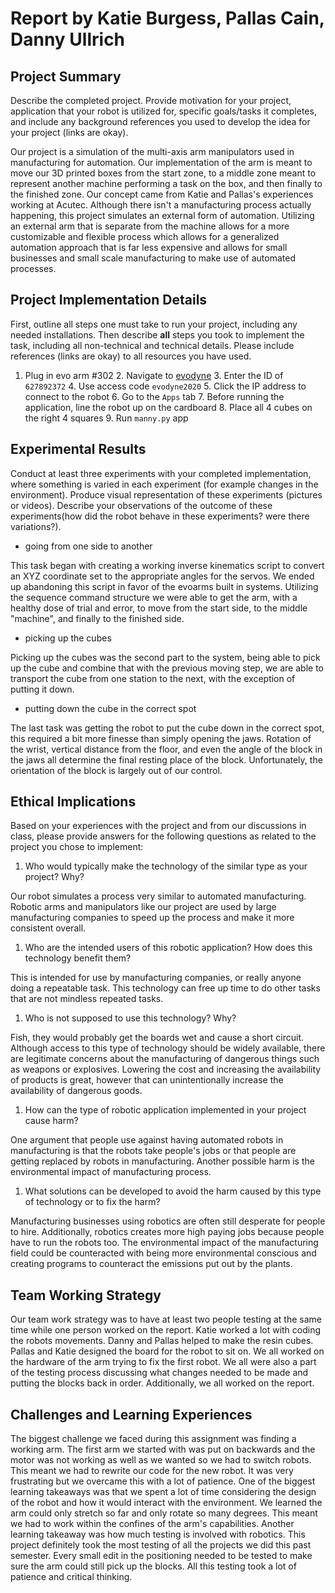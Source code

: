 # Report by Katie Burgess, Pallas Cain, Danny Ullrich

## Project Summary

Describe the completed project. Provide motivation for your project, application
that your robot is utilized for, specific goals/tasks it completes, and include
any background references you used to develop the idea for your project
(links are okay).

Our project is a simulation of the multi-axis arm manipulators used in
manufacturing for automation. Our implementation of the arm is meant to move
our 3D printed boxes from the start zone, to a middle zone meant to represent
another machine performing a task on the box, and then finally to the finished
zone. Our concept came from Katie and Pallas's experiences working at Acutec.
Although there isn't a manufacturing process actually happening, this project
simulates an external form of automation. Utilizing an external arm that is
separate from the machine allows for a more customizable and flexible process
which allows for a generalized automation approach that is far less expensive
and allows for small businesses and small scale manufacturing to make use of
automated processes.

## Project Implementation Details

First, outline all steps one must take to run your project, including any needed
installations. Then describe **all** steps you took to implement the task,
including all non-technical and technical details. Please include references
(links are okay) to all resources you have used.

1. Plug in evo arm #302 2. Navigate to [evodyne](https://evoarm.evodyne.co/) 3.
Enter the ID of `627892372` 4. Use access code `evodyne2020` 5. Click the IP
address to connect to the robot 6. Go to the `Apps` tab 7. Before running the
application, line the robot up on the cardboard 8. Place all 4 cubes on the
right 4 squares 9. Run `manny.py` app

## Experimental Results

Conduct at least three experiments with your completed implementation, where
something is varied in each experiment (for example changes in the
environment). Produce visual representation of these experiments (pictures or
videos). Describe your observations of the outcome of these experiments(how did
the robot behave in these experiments? were there variations?).

- going from one side to another

This task began with creating a working inverse kinematics script to convert an
XYZ coordinate set to the appropriate angles for the servos. We ended up
abandoning this script in favor of the evoarms built in systems. Utilizing the
sequence command structure we were able to get the arm, with a healthy dose of
trial and error, to move from the start side, to the middle "machine", and
finally to the finished side.

- picking up the cubes

Picking up the cubes was the second part to the system, being able to pick up
the cube and combine that with the previous moving step, we are able to
transport the cube from one station to the next, with the exception of putting
it down.

- putting down the cube in the correct spot

The last task was getting the robot to put the cube down in the correct spot,
this required a bit more finesse than simply opening the jaws. Rotation of the
wrist, vertical distance from the floor, and even the angle of the block in the
jaws all determine the final resting place of the block. Unfortunately, the
orientation of the block is largely out of our control.

## Ethical Implications

Based on your experiences with the project and from our discussions in class,
please provide answers for the following questions as related to the project
you chose to implement:

1. Who would typically make the technology of the similar type as your project?
Why?

Our robot simulates a process very similar to automated manufacturing. Robotic
arms and manipulators like our project are used by large manufacturing
companies to speed up the process and make it more consistent overall.

1. Who are the intended users of this robotic application? How does this
technology benefit them?

This is intended for use by manufacturing companies, or really anyone doing a
repeatable task. This technology can free up time to do other tasks that are
not mindless repeated tasks.

1. Who is not supposed to use this technology? Why?

Fish, they would probably get the boards wet and cause a short circuit. Although
access to this type of technology should be widely available, there are
legitimate concerns about the manufacturing of dangerous things such as weapons
or explosives. Lowering the cost and increasing the availability of products is
great, however that can unintentionally increase the availability of dangerous
goods.

1. How can the type of robotic application implemented in your project cause
harm?

One argument that people use against having automated robots in manufacturing is
that the robots take people's jobs or that people are getting replaced by
robots in manufacturing. Another possible harm is the environmental impact of
manufacturing process.

1. What solutions can be developed to avoid the harm caused by this type of
technology or to fix the harm?

Manufacturing businesses using robotics are often still desperate for people to
hire. Additionally, robotics creates more high paying jobs because people have
to run the robots too. The environmental impact of the manufacturing field
could be counteracted with being more environmental conscious and creating
programs to counteract the emissions put out by the plants.

## Team Working Strategy

Our team work strategy was to have at least two people testing at the same
time while one person worked on the report. Katie worked a lot with coding the
robots movements. Danny and Pallas helped to make the resin cubes. Pallas and
Katie designed the board for the robot to sit on. We all worked on the hardware
of the arm trying to fix the first robot. We all were also a part of the
testing process discussing what changes needed to be made and putting the
blocks back in order. Additionally, we all worked on the report.

## Challenges and Learning Experiences

The biggest challenge we faced during this assignment was finding a working arm.
The first arm we started with was put on backwards and the motor was not
working as well as we wanted so we had to switch robots. This meant we had to
rewrite our code for the new robot. It was very frustrating but we overcame
this with a lot of patience. One of the biggest learning takeaways was that we
spent a lot of time considering the design of the robot and how it would
interact with the environment. We learned the arm could only stretch so far and
only rotate so many degrees. This meant we had to work within the confines of
the arm's capabilities. Another learning takeaway was how much testing is
involved with robotics. This project definitely took the most testing of all
the projects we did this past semester. Every small edit in the positioning
needed to be tested to make sure the arm could still pick up the blocks. All
this testing took a lot of patience and critical thinking.
